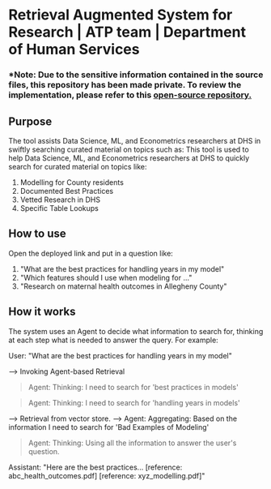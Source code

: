 # Retrieval Augmented System for Research | ATP team | Department of Human Services

### *Note: Due to the sensitive information contained in the source files, this repository has been made private. To review the implementation, please refer to this [open-source repository.](https://github.com/shayanalis/Retrieval-Augmented-Generation-for-Product-Management)

## Purpose
The tool assists Data Science, ML, and Econometrics researchers at DHS in swiftly searching curated material on topics such as:
This tool is used to help Data Science, ML, and Econometrics researchers at DHS to quickly search for curated material on topics like:
1. Modelling for County residents
2. Documented Best Practices
3. Vetted Research in DHS
4. Specific Table Lookups

## How to use
Open the deployed link and put in a question like:

1. "What are the best practices for handling years in my model"
2. "Which features should I use when modeling for ..."
3. "Research on maternal health outcomes in Allegheny County"

## How it works
The system uses an Agent to decide what information to search for, thinking at each step what is needed to answer the query. For example:


User: "What are the best practices for handling years in my model"

--> Invoking Agent-based Retrieval
> Agent: Thinking: I need to search for 'best practices in models'

> Agent: Thinking: I need to search for 'handling years in models'

--> Retrieval from vector store. 
--> Agent: Aggregating: Based on the information I need to search for 'Bad Examples of Modeling'

> Agent: Thinking: Using all the information to answer the user's question.

Assistant: "Here are the best practices... [reference: abc_health_outcomes.pdf] [reference: xyz_modelling.pdf]"

